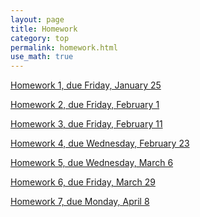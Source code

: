 ```yaml
---
layout: page
title: Homework
category: top
permalink: homework.html
use_math: true
---
```


<a href="hw/hw1.pdf">Homework 1, due Friday, January 25</a><br>

<a href="hw/hw2.pdf">Homework 2, due Friday, February 1</a><br>

<a href="hw/hw3.pdf">Homework 3, due Friday, February 11</a><br>

<a href="hw/hw4.pdf">Homework 4, due Wednesday, February 23</a><br>

<a href="hw/homework5.pdf">Homework 5, due Wednesday, March 6</a><br>

<a href="hw/homework6.pdf">Homework 6, due Friday, March 29</a><br>

<a href="hw/homework7.pdf">Homework 7, due Monday, April 8</a><br>
